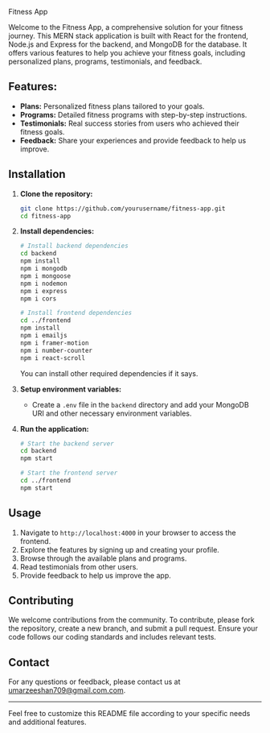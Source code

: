 Fitness App

Welcome to the Fitness App, a comprehensive solution for your fitness journey. This MERN stack application is built with React for the frontend, Node.js and Express for the backend,
and MongoDB for the database. It offers various features to help you achieve your fitness goals, including personalized plans, programs, testimonials, and feedback.

## Features:

- **Plans:** Personalized fitness plans tailored to your goals.
- **Programs:** Detailed fitness programs with step-by-step instructions.
- **Testimonials:** Real success stories from users who achieved their fitness goals.
- **Feedback:** Share your experiences and provide feedback to help us improve.

## Installation

1. **Clone the repository:**
   ```bash
   git clone https://github.com/yourusername/fitness-app.git
   cd fitness-app
   ```

2. **Install dependencies:**
   ```bash
   # Install backend dependencies
   cd backend
   npm install
   npm i mongodb
   npm i mongoose
   npm i nodemon
   npm i express
   npm i cors
   
   # Install frontend dependencies
   cd ../frontend
   npm install
   npm i emailjs
   npm i framer-motion
   npm i number-counter
   npm i react-scroll
   ```
   You can install other required dependencies if it says.

3. **Setup environment variables:**
   - Create a `.env` file in the `backend` directory and add your MongoDB URI and other necessary environment variables.

4. **Run the application:**
   ```bash
   # Start the backend server
   cd backend
   npm start
   
   # Start the frontend server
   cd ../frontend
   npm start
   ```

## Usage

1. Navigate to `http://localhost:4000` in your browser to access the frontend.
2. Explore the features by signing up and creating your profile.
3. Browse through the available plans and programs.
4. Read testimonials from other users.
5. Provide feedback to help us improve the app.

## Contributing

We welcome contributions from the community. To contribute, please fork the repository, create a new branch, and submit a pull request. Ensure your code follows our coding standards
and includes relevant tests.

## Contact

For any questions or feedback, please contact us at [umarzeeshan709@gmail.com.com](mailto:umarzeeshan709@gmail.com).

---

Feel free to customize this README file according to your specific needs and additional features.
